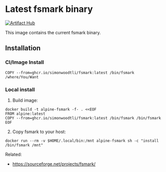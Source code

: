 # Latest fsmark binary

[![Artifact Hub](https://img.shields.io/endpoint?url=https://artifacthub.io/badge/repository/fsmark)](https://artifacthub.io/packages/search?repo=fsmark)

This image contains the current fsmark binary.

## Installation

### CI/Image Install

```
COPY --from=ghcr.io/simonwoodtli/fsmark:latest /bin/fsmark /where/You/Want
```

### Local install

1. Build image: 

```
docker build -t alpine-fsmark -f- . <<EOF
FROM alpine:latest
COPY --from=ghcr.io/simonwoodtli/fsmark:latest /bin/fsmark /bin/fsmark
EOF
```

2. Copy fsmark to your host: 

```
docker run --rm -v $HOME/.local/bin:/mnt alpine-fsmark sh -c "install /bin/fsmark /mnt"
```

Related:

* https://sourceforge.net/projects/fsmark/
